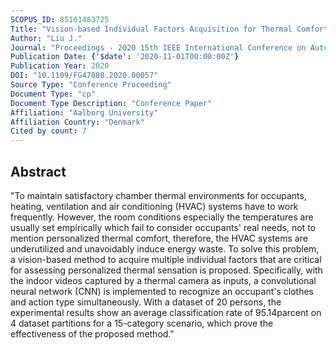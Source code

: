 ```yaml
---
SCOPUS_ID: 85101483725
Title: "Vision-based Individual Factors Acquisition for Thermal Comfort Assessment in a Built Environment"
Author: "Liu J."
Journal: "Proceedings - 2020 15th IEEE International Conference on Automatic Face and Gesture Recognition, FG 2020"
Publication Date: {'$date': '2020-11-01T00:00:00Z'}
Publication Year: 2020
DOI: "10.1109/FG47880.2020.00057"
Source Type: "Conference Proceeding"
Document Type: "cp"
Document Type Description: "Conference Paper"
Affiliation: "Aalborg University"
Affiliation Country: "Denmark"
Cited by count: 7
---
```


## Abstract
"To maintain satisfactory chamber thermal environments for occupants, heating, ventilation and air conditioning (HVAC) systems have to work frequently. However, the room conditions especially the temperatures are usually set empirically which fail to consider occupants' real needs, not to mention personalized thermal comfort, therefore, the HVAC systems are underutilized and unavoidably induce energy waste. To solve this problem, a vision-based method to acquire multiple individual factors that are critical for assessing personalized thermal sensation is proposed. Specifically, with the indoor videos captured by a thermal camera as inputs, a convolutional neural network (CNN) is implemented to recognize an occupant's clothes and action type simultaneously. With a dataset of 20 persons, the experimental results show an average classification rate of 95.14parcent on 4 dataset partitions for a 15-category scenario, which prove the effectiveness of the proposed method."
